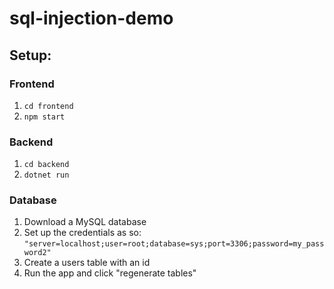 # sql-injection-demo

## Setup:

### Frontend
1. ```cd frontend```
2. ```npm start```

### Backend
1. ```cd backend```
2. ```dotnet run```

### Database
1. Download a MySQL database
2. Set up the credentials as so:
```"server=localhost;user=root;database=sys;port=3306;password=my_password2"```
3. Create a users table with an id
4. Run the app and click "regenerate tables"

